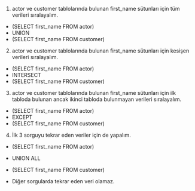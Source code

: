 1. actor ve customer tablolarında bulunan first_name sütunları için tüm verileri sıralayalım.
- (SELECT first_name FROM actor)
- UNION 
- (SELECT first_name FROM customer)

2. actor ve customer tablolarında bulunan first_name sütunları için kesişen verileri sıralayalım.
- (SELECT first_name FROM actor)
- INTERSECT 
- (SELECT first_name FROM customer)

3. actor ve customer tablolarında bulunan first_name sütunları için ilk tabloda bulunan ancak ikinci tabloda bulunmayan verileri sıralayalım.
- (SELECT first_name FROM actor)
- EXCEPT 
- (SELECT first_name FROM customer)

4. İlk 3 sorguyu tekrar eden veriler için de yapalım.
- (SELECT first_name FROM actor)
- UNION ALL
- (SELECT first_name FROM customer)

- Diğer sorgularda tekrar eden veri olamaz.
